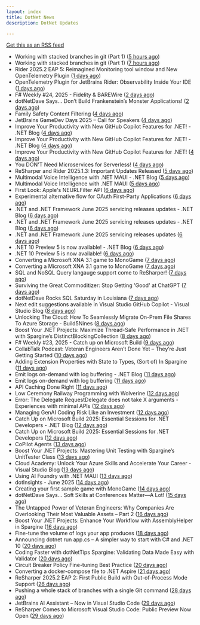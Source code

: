 ```yaml
---
layout: index
title: DotNet News
description: DotNet Updates

---
```


[Get this as an RSS feed](/dotnet.rss)

<!-- news_marker starts -->
- Working with stacked branches in git (Part 1) ([5 hours ago](https://dotnetkicks.com/r/723053?url=https://andrewlock.net/working-with-stacked-branches-in-git-part-1/))
- Working with stacked branches in git (Part 1) ([7 hours ago](https://andrewlock.net/working-with-stacked-branches-in-git-part-1/))
- Rider 2025.2 EAP 5: Reimagined Monitoring tool window and New OpenTelemetry Plugin ([1 days ago](https://blog.jetbrains.com/dotnet/2025/06/16/rider-eap-5-new-monitoring-tool-opentelemetry-plugin/))
- OpenTelemetry Plugin for JetBrains Rider: Observability Inside Your IDE ([1 days ago](https://blog.jetbrains.com/dotnet/2025/06/16/opentelemetry-plugin-for-jetbrains-rider/))
- F# Weekly #24, 2025 - Fidelity &amp; BAREWire ([2 days ago](https://dotnetkicks.com/r/722982?url=https://sergeytihon.com/2025/06/15/f-weekly-24-2025-fidelity-barewire/))
- dotNetDave Says… Don’t Build Frankenstein’s Monster Applications! ([2 days ago](https://dotnettips.wordpress.com/2025/06/15/dotnetdave-says-dont-build-frankensteins-monster-applications/))
- Family Safety Content Filtering ([4 days ago](https://dotnetkicks.com/r/722890?url=https://textslashplain.com/2025/06/12/family-safety-content-filtering/))
- JetBrains GameDev Days 2025 – Call for Speakers ([4 days ago](https://blog.jetbrains.com/dotnet/2025/06/13/jetbrains-gamedev-days-2025-call-for-speakers/))
- Improve Your Productivity with New GitHub Copilot Features for .NET! - .NET Blog ([4 days ago](https://dotnetkicks.com/r/722812?url=https://devblogs.microsoft.com/dotnet/improve-productivity-with-github-copilot-dotnet/))
- Improve Your Productivity with New GitHub Copilot Features for .NET! - .NET Blog ([4 days ago](https://dotnetkicks.com/r/722805?url=https://devblogs.microsoft.com/dotnet/improve-productivity-with-github-copilot-dotnet/))
- Improve Your Productivity with New GitHub Copilot Features for .NET! ([4 days ago](https://devblogs.microsoft.com/dotnet/improve-productivity-with-github-copilot-dotnet/))
- You DON'T Need Microservices for Serverless! ([4 days ago](https://dotnetkicks.com/r/722771?url=https://codeopinion.com/you-dont-need-microservices-for-serverless/))
- ReSharper and Rider 2025.1.3: Important Updates Released ([5 days ago](https://blog.jetbrains.com/dotnet/2025/06/12/resharper-and-rider-2025-1-3-important-updates-released/))
- Multimodal Voice Intelligence with .NET MAUI - .NET Blog ([5 days ago](https://dotnetkicks.com/r/722710?url=https://devblogs.microsoft.com/dotnet/multimodal-voice-intelligence-with-dotnet-maui/))
- Multimodal Voice Intelligence with .NET MAUI ([5 days ago](https://devblogs.microsoft.com/dotnet/multimodal-voice-intelligence-with-dotnet-maui/))
- First Look: Apple's NEURLFilter API ([6 days ago](https://dotnetkicks.com/r/722646?url=https://textslashplain.com/2025/06/10/apple-url-filter-api/))
- Experimental alternative flow for OAuth First-Party Applications ([6 days ago](https://dotnetkicks.com/r/722615?url=https://damienbod.com/2025/06/10/experimental-alternative-flow-for-oauth-first-party-applications/))
- .NET and .NET Framework June 2025 servicing releases updates - .NET Blog ([6 days ago](https://dotnetkicks.com/r/722580?url=https://devblogs.microsoft.com/dotnet/dotnet-and-dotnet-framework-june-2025-servicing-updates/))
- .NET and .NET Framework June 2025 servicing releases updates - .NET Blog ([6 days ago](https://dotnetkicks.com/r/722567?url=https://devblogs.microsoft.com/dotnet/dotnet-and-dotnet-framework-june-2025-servicing-updates/))
- .NET and .NET Framework June 2025 servicing releases updates ([6 days ago](https://devblogs.microsoft.com/dotnet/dotnet-and-dotnet-framework-june-2025-servicing-updates/))
- .NET 10 Preview 5 is now available! - .NET Blog ([6 days ago](https://dotnetkicks.com/r/722563?url=https://devblogs.microsoft.com/dotnet/dotnet-10-preview-5/))
- .NET 10 Preview 5 is now available! ([6 days ago](https://devblogs.microsoft.com/dotnet/dotnet-10-preview-5/))
- Converting a Microsoft XNA 3.1 game to MonoGame ([7 days ago](https://dotnetkicks.com/r/722535?url=https://andrewlock.net/converting-an-xna-game-to-monogame/))
- Converting a Microsoft XNA 3.1 game to MonoGame ([7 days ago](https://andrewlock.net/converting-an-xna-game-to-monogame/))
- SQL and NoSQL Query langauge support come to ReSharper! ([7 days ago](https://blog.jetbrains.com/dotnet/2025/06/10/sql-and-nosql-query-langauge-support-come-to-resharper/))
- Surviving the Great Commoditizer: Stop Getting 'Good' at ChatGPT ([7 days ago](https://dotnetkicks.com/r/722479?url=https://daedtech.com/surviving-the-great-commoditizer-stop-getting-good-at-chatgpt/))
- dotNetDave Rocks SQL Saturday in Louisiana ([7 days ago](https://dotnettips.wordpress.com/2025/06/09/dotnetdave-rocks-the-sql-saturday-in-louisiana/))
- Next edit suggestions available in Visual Studio GitHub Copilot - Visual Studio Blog ([8 days ago](https://dotnetkicks.com/r/722382?url=https://devblogs.microsoft.com/visualstudio/next-edit-suggestions-available-in-visual-studio-github-copilot/))
- Unlocking The Cloud: How To Seamlessly Migrate On-Prem File Shares To Azure Storage  -  Build5Nines ([8 days ago](https://dotnetkicks.com/r/722344?url=https://build5nines.com/unlocking-the-cloud-how-to-seamlessly-migrate-on-prem-file-shares-to-azure-storage/))
- Boost Your .NET Projects: Maximize Thread-Safe Performance in .NET with Spargine’s DistinctBlockingCollection ([8 days ago](https://dotnettips.wordpress.com/2025/06/08/boost-your-net-projects-maximize-thread-safe-performance-in-net-with-spargines-distinctblockingcollection/))
- F# Weekly #23, 2025 - Catch up on Microsoft Build ([9 days ago](https://dotnetkicks.com/r/722226?url=https://sergeytihon.com/2025/06/07/f-weekly-23-2025-catch-up-on-microsoft-build/))
- CollabTalk Podcast: Veteran Engineers Aren’t Done Yet – They’re Just Getting Started ([10 days ago](https://dotnettips.wordpress.com/2025/06/07/collabtalk-podcast-veteran-engineers-arent-done-yet-theyre-just-getting-started/))
- Adding Extension Properties with State to Types, (Sort of) In Spargine ([11 days ago](https://dotnettips.wordpress.com/2025/06/06/adding-extension-properties-to-types-sort-of-in-spargine/))
- Emit logs on-demand with log buffering - .NET Blog ([11 days ago](https://dotnetkicks.com/r/722131?url=https://devblogs.microsoft.com/dotnet/emit-logs-on-demand-with-log-buffering/))
- Emit logs on-demand with log buffering ([11 days ago](https://devblogs.microsoft.com/dotnet/emit-logs-on-demand-with-log-buffering/))
- API Caching Done Right ([11 days ago](https://dotnetkicks.com/r/722126?url=https://codeopinion.com/api-caching-done-right/))
- Low Ceremony Railway Programming with Wolverine ([12 days ago](https://dotnetkicks.com/r/722092?url=https://jeremydmiller.com/2025/06/05/low-ceremony-railway-programming-with-wolverine/))
- Error: The Delegate RequestDelegate does not take X arguments - Experiences with minimal APIs ([12 days ago](https://dotnetkicks.com/r/722083?url=https://csharp.christiannagel.com/2025/06/05/error-the-delegate-requestdelegate-does-not-take-x-arguments-experiences-with-minimal-apis/))
- Managing GenAI Coding Risk Like an Investment ([12 days ago](https://dotnetkicks.com/r/722073?url=https://ardalis.com/genai-coding-investment-risk-strategy/))
- Catch Up on Microsoft Build 2025: Essential Sessions for .NET Developers - .NET Blog ([12 days ago](https://dotnetkicks.com/r/722051?url=https://devblogs.microsoft.com/dotnet/catching-up-on-microsoft-build-2025-essential-sessions-for-dotnet-developers/))
- Catch Up on Microsoft Build 2025: Essential Sessions for .NET Developers ([12 days ago](https://devblogs.microsoft.com/dotnet/catching-up-on-microsoft-build-2025-essential-sessions-for-dotnet-developers/))
- CoPilot Agents ([13 days ago](https://dotnetkicks.com/r/722027?url=https://jesseliberty.com/2025/06/04/copilot-agents/))
- Boost Your .NET Projects: Mastering Unit Testing with Spargine’s UnitTester Class ([13 days ago](https://dotnettips.wordpress.com/2025/06/04/boost-your-net-projects-mastering-unit-testing-with-spargines-unittester-class/))
- Cloud Academy: Unlock Your Azure Skills and Accelerate Your Career - Visual Studio Blog ([13 days ago](https://dotnetkicks.com/r/721978?url=https://devblogs.microsoft.com/visualstudio/cloud-academy-benefit-for-visual-studio-subscribers/))
- Using AI Foundry with .NET MAUI ([13 days ago](https://devblogs.microsoft.com/dotnet/using-ai-foundry-with-dotnet-maui/))
- dotInsights  -  June 2025 ([14 days ago](https://blog.jetbrains.com/dotnet/2025/06/03/dotinsights-june-2025/))
- Creating your first sample game with MonoGame ([14 days ago](https://andrewlock.net/creating-your-first-sample-game-with-monogame/))
- dotNetDave Says… Soft Skills at Conferences Matter—A Lot! ([15 days ago](https://dotnettips.wordpress.com/2025/06/02/dotnetdave-says-soft-skills-at-conferences-matter-a-lot/))
- The Untapped Power of Veteran Engineers: Why Companies Are Overlooking Their Most Valuable Assets – Part 2 ([16 days ago](https://dotnettips.wordpress.com/2025/06/01/the-untapped-power-of-veteran-engineers-why-companies-are-overlooking-their-most-valuable-assets-part-2/))
- Boost Your .NET Projects: Enhance Your Workflow with AssemblyHelper in Spargine ([16 days ago](https://dotnettips.wordpress.com/2025/06/01/boost-your-net-projects-enhance-your-workflow-with-assemblyhelper-in-spargine/))
- Fine-tune the volume of logs your app produces ([18 days ago](https://devblogs.microsoft.com/dotnet/finetune-the-volume-of-logs-your-app-produces/))
- Announcing dotnet run app.cs – A simpler way to start with C# and .NET 10 ([20 days ago](https://devblogs.microsoft.com/dotnet/announcing-dotnet-run-app/))
- Coding Faster with dotNetTips Spargine: Validating Data Made Easy with Validator ([20 days ago](https://dotnettips.wordpress.com/2025/05/28/coding-faster-with-dotnettips-spargine-validating-data-made-easy-with-validator/))
- Circuit Breaker Policy Fine-tuning Best Practice ([20 days ago](https://devblogs.microsoft.com/dotnet/circuit-breaker-policy-finetuning-best-practice/))
- Converting a docker-compose file to .NET Aspire ([21 days ago](https://andrewlock.net/converting-a-docker-compose-file-to-aspire/))
- ReSharper 2025.2 EAP 2: First Public Build with Out-of-Process Mode Support ([26 days ago](https://blog.jetbrains.com/dotnet/2025/05/22/resharper-2025-2-eap-2-oop-mode/))
- Pushing a whole stack of branches with a single Git command ([28 days ago](https://andrewlock.net/pushing-a-whole-stack-of-branches-with-a-single-git-command/))
- JetBrains AI Assistant – Now in Visual Studio Code ([29 days ago](https://blog.jetbrains.com/ai/2025/05/jetbrains-ai-assistant-now-in-visual-studio-code/))
- ReSharper Comes to Microsoft Visual Studio Code: Public Preview Now Open ([29 days ago](https://blog.jetbrains.com/dotnet/2025/05/19/resharper-comes-to-microsoft-visual-studio-code/))

<!-- news_marker ends -->